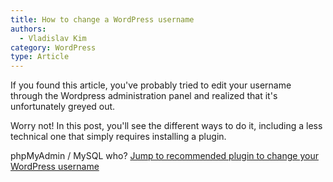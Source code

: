 ```yaml
---
title: How to change a WordPress username
authors:
  - Vladislav Kim
category: WordPress
type: Article
---
```

If you found this article, you've probably tried to edit your username through the Wordpress administration panel and realized that it's unfortunately greyed out.

Worry not! In this post, you'll see the different ways to do it, including a less technical one that simply requires installing a plugin.

phpMyAdmin / MySQL who? [Jump to recommended plugin to change your WordPress username](#)